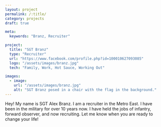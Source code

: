 ```yaml
---
layout: project
permalink: /:title/
category: projects
draft: true

meta:
  keywords: "Branz, Recruiter"

project:
  title: "SGT Branz"
  type: "Recruiter"
  url: "https://www.facebook.com/profile.php?id=100010627093085"
  logo: "/assets/images/branz.jpg"
  tech: "Family, Work, Hot Sauce, Working Out"

images:
  - image:
    url: "/assets/images/branz.jpg"
    alt: "SGT Branz posed in a chair with the flag in the background."
---
```

<p>Hey! My name is SGT Alex Branz. I am a recruiter in the Metro East. I have been in the military for over 10 years now. I have held the jobs of infantry, forward observer, and now recruiting. Let me know when you are ready to change your life!</p>